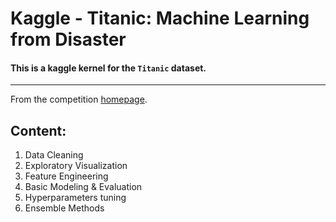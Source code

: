 # Kaggle - Titanic: Machine Learning from Disaster
#### This is a kaggle kernel for the `Titanic` dataset.
------------------------

From the competition [homepage](http://www.kaggle.com/c/titanic-gettingStarted).

## Content:
1. Data Cleaning
2. Exploratory Visualization
3. Feature Engineering
4. Basic Modeling & Evaluation
5. Hyperparameters tuning
6. Ensemble Methods
